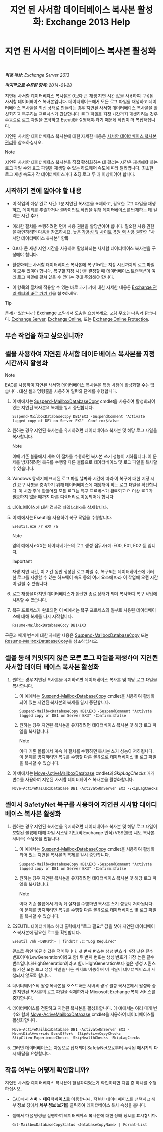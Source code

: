 ﻿---
title: '지연 된 사서함 데이터베이스 복사본 활성화: Exchange 2013 Help'
TOCTitle: 지연 된 사서함 데이터베이스 복사본 활성화
ms:assetid: 493d9c40-644d-49d6-9291-949acbcfdcb6
ms:mtpsurl: https://technet.microsoft.com/ko-kr/library/Dd979786(v=EXCHG.150)
ms:contentKeyID: 50483030
ms.date: 05/22/2018
mtps_version: v=EXCHG.150
ms.translationtype: MT
---

# 지연 된 사서함 데이터베이스 복사본 활성화

 

_**적용 대상:** Exchange Server 2013_

_**마지막으로 수정된 항목:** 2014-01-28_

지연된 사서함 데이터베이스 복사본은 0보다 큰 재생 지연 시간 값을 사용하여 구성된 사서함 데이터베이스 복사본입니다. 데이터베이스에서 모든 로그 파일을 재생하고 데이터베이스 복사본을 최신 상태로 만들려는 경우 지연된 사서함 데이터베이스 복사본을 활성화하고 복구하는 프로세스가 간단합니다. 로그 파일을 지정 시간까지 재생하려는 경우 수동으로 로그 파일을 조작하고 Eseutil을 실행해야 하기 때문에 작업이 더 복잡해집니다.

지연된 사서함 데이터베이스 복사본에 대한 자세한 내용은 [사서함 데이터베이스 복사본 관리](managing-mailbox-database-copies-exchange-2013-help.md)를 참조하십시오.


> [!NOTE]
> 지연된 사서함 데이터베이스 복사본을 직접 활성화하는 데 걸리는 시간은 재생해야 하는 로그 파일 수와 로그 파일을 재생할 수 있는 하드웨어 속도에 따라 달라집니다. 최소한 로그 재생 속도가 각 데이터베이스마다 초당 로그 두 개 이상이어야 합니다.



## 시작하기 전에 알아야 할 내용

  - 이 작업의 예상 완료 시간: 1분 지연된 복사본을 복제하고, 필요한 로그 파일을 재생하고, 데이터를 추출하거나 클라이언트 작업을 위해 데이터베이스를 탑재하는 데 걸리는 시간 추가

  - 이러한 절차를 수행하려면 먼저 사용 권한을 할당받아야 합니다. 필요한 사용 권한을 확인하려면 다음을 참조하세요. [높은 가용성 및 사이트 복원 력 사용 권한](high-availability-and-site-resilience-permissions-exchange-2013-help.md)의 "사서함 데이터베이스 복사본" 항목

  - 0보다 큰 재생 지연 시간을 사용하여 활성화되는 사서함 데이터베이스 복사본을 구성해야 합니다.

  - 활성화되는 사서함 데이터베이스 복사본에 복구하려는 지정 시간까지의 로그 파일이 모두 있어야 합니다. 복구할 지정 시간을 결정할 때 데이터베이스 트랜잭션이 여러 로그 파일에 걸쳐 있을 수 있다는 것에 주의해야 합니다.

  - 이 항목의 절차에 적용할 수 있는 바로 가기 키에 대한 자세한 내용은 [Exchange 관리 센터의 바로 가기 키](keyboard-shortcuts-in-the-exchange-admin-center-exchange-online-protection-help.md)을 참조하세요.


> [!TIP]
> 문제가 있습니까? Exchange 포럼에서 도움을 요청하세요. 포럼 주소는 다음과 같습니다. <A href="https://go.microsoft.com/fwlink/p/?linkid=60612">Exchange Server</A>, <A href="https://go.microsoft.com/fwlink/p/?linkid=267542">Exchange Online</A>, 또는 <A href="https://go.microsoft.com/fwlink/p/?linkid=285351">Exchange Online Protection</A>.



## 무슨 작업을 하고 싶으십니까?

## 셸을 사용하여 지연된 사서함 데이터베이스 복사본을 지정 시간까지 활성화


> [!NOTE]
> EAC를 사용하여 지연된 사서함 데이터베이스 복사본을 특정 시점에 활성화할 수는 없습니다. 대신 셸과 명령줄을 사용하여 일련의 단계를 수행합니다.



1.  이 예에서는 [Suspend-MailboxDatabaseCopy](https://technet.microsoft.com/ko-kr/library/dd351074\(v=exchg.150\)) cmdlet을 사용하여 활성화되어 있는 지연된 복사본의 복제를 일시 중단합니다.
    
        Suspend-MailboxDatabaseCopy DB1\EX3 -SuspendComment "Activate lagged copy of DB1 on Server EX3" -Confirm:$false

2.  원하는 경우 지연된 복사본을 유지하려면 데이터베이스 복사본 및 해당 로그 파일을 복사합니다.
    

    > [!NOTE]
    > 이때 기존 볼륨에서 계속 이 절차를 수행하면 복사본 쓰기 성능이 저하됩니다. 이 문제를 방지하려면 복구를 수행할 다른 볼륨으로 데이터베이스 및 로그 파일을 복사할 수 있습니다.



3.  Windows 탐색기에 표시된 로그 파일 날짜와 시간에 따라 이 복구에 대한 지정 시간 요구 사항을 충족하기 위해 데이터베이스에 재생해야 하는 로그 파일을 확인합니다. 이 시간 후에 만들어진 모든 로그는 복구 프로세스가 완료되고 더 이상 로그가 필요하지 않을 때까지 다른 디렉터리로 이동되어야 합니다.

4.  데이터베이스에 대한 검사점 파일(.chk)을 삭제합니다.

5.  이 예에서는 Eseutil을 사용하여 복구 작업을 수행합니다.
    
        Eseutil.exe /r eXX /a
    

    > [!NOTE]
    > 앞의 예에서 e<EM>XX</EM>는 데이터베이스의 로그 생성 접두사(예: E00, E01, E02 등)입니다.

    

    > [!IMPORTANT]
    > 재생 지연 시간, 이 기간 동안 생성된 로그 파일 수, 복구되는 데이터베이스에 이러한 로그를 재생할 수 있는 하드웨어 속도 등의 여러 요소에 따라 이 작업에 오랜 시간이 걸릴 수 있습니다.



6.  로그 재생을 마치면 데이터베이스가 완전한 종료 상태가 되며 복사하여 복구 작업에 사용할 수 있습니다.

7.  복구 프로세스가 완료되면 이 예에서는 복구 프로세스의 일부로 사용된 데이터베이스에 대해 복제를 다시 시작합니다.
    
        Resume-MailboxDatabaseCopy DB1\EX3

구문과 매개 변수에 대한 자세한 내용은 [Suspend-MailboxDatabaseCopy](https://technet.microsoft.com/ko-kr/library/dd351074\(v=exchg.150\)) 또는 [Resume-MailboxDatabaseCopy](https://technet.microsoft.com/ko-kr/library/dd335220\(v=exchg.150\))를 참조하십시오.

## 셸을 통해 커밋되지 않은 모든 로그 파일을 재생하여 지연된 사서함 데이터 베이스 복사본 활성화

1.  원하는 경우 지연된 복사본을 유지하려면 데이터베이스 복사본 및 해당 로그 파일을 복사합니다.
    
    1.  이 예에서는 [Suspend-MailboxDatabaseCopy](https://technet.microsoft.com/ko-kr/library/dd351074\(v=exchg.150\)) cmdlet을 사용하여 활성화되어 있는 지연된 복사본의 복제를 일시 중단합니다.
        
            Suspend-MailboxDatabaseCopy DB1\EX3 -SuspendComment "Activate lagged copy of DB1 on Server EX3" -Confirm:$false
    
    2.  원하는 경우 지연된 복사본을 유지하려면 데이터베이스 복사본 및 해당 로그 파일을 복사합니다.
        

        > [!NOTE]
        > 이때 기존 볼륨에서 계속 이 절차를 수행하면 복사본 쓰기 성능이 저하됩니다. 이 문제를 방지하려면 복구를 수행할 다른 볼륨으로 데이터베이스 및 로그 파일을 복사할 수 있습니다.



2.  이 예에서는 [Move-ActiveMailboxDatabase](https://technet.microsoft.com/ko-kr/library/dd298068\(v=exchg.150\)) cmdlet과 *SkipLagChecks* 매개 변수를 사용하여 지연된 사서함 데이터베이스 복사본을 활성화합니다.
    
        Move-ActiveMailboxDatabase DB1 -ActivateOnServer EX3 -SkipLagChecks

## 셸에서 SafetyNet 복구를 사용하여 지연된 사서함 데이터베이스 복사본 활성화

1.  원하는 경우 지연된 복사본을 유지하려면 데이터베이스 복사본 및 해당 로그 파일이 포함된 볼륨에 대해 파일 시스템 기반(비 Exchange 인식) VSS(볼륨 섀도 복사본 서비스) 스냅숏을 만듭니다.
    
    1.  이 예에서는 [Suspend-MailboxDatabaseCopy](https://technet.microsoft.com/ko-kr/library/dd351074\(v=exchg.150\)) cmdlet을 사용하여 활성화되어 있는 지연된 복사본의 복제를 일시 중단합니다.
        
            Suspend-MailboxDatabaseCopy DB1\EX3 -SuspendComment "Activate lagged copy of DB1 on Server EX3" -Confirm:$false
    
    2.  원하는 경우 지연된 복사본을 유지하려면 데이터베이스 복사본 및 해당 로그 파일을 복사합니다.
        

        > [!NOTE]
        > 이때 기존 볼륨에서 계속 이 절차를 수행하면 복사본 쓰기 성능이 저하됩니다. 이 문제를 방지하려면 복구를 수행할 다른 볼륨으로 데이터베이스 및 로그 파일을 복사할 수 있습니다.



2.  ESEUTIL 데이터베이스 헤더 출력애서 "로그 필요:" 값을 찾아 지연된 데이터베이스 복사본에 필요한 로그를 확인합니다.
    
        Eseutil /mh <DBPath> | findstr /c:"Log Required"
    
    괄호로 묶인 16진수 값을 적어둡니다. 첫 번째 번호는 생성 번호가 가장 낮은 필수 번호이며(LowGeneration이라고 함) 두 번째 번호는 생성 번호가 가장 높은 필수 번호입니다(HighGeneration이라고 함). HighGeneration보다 높은 생성 시퀀스를 가진 모든 로그 생성 파일을 다른 위치로 이동하여 이 파일이 데이터베이스에 재생되지 않도록 합니다.

3.  데이터베이스의 활성 복사본을 호스트하는 서버의 경우 활성 복사본에서 활성화 중인 지연된 복사본의 로그 파일을 삭제하거나 Microsoft Exchange 복제 서비스를 중지합니다.

4.  데이터베이스를 전환하고 지연된 복사본을 활성화합니다. 이 예에서는 여러 매개 변수와 함께 [Move-ActiveMailboxDatabase](https://technet.microsoft.com/ko-kr/library/dd298068\(v=exchg.150\)) cmdlet을 사용하여 데이터베이스를 활성화합니다.
    
        Move-ActiveMailboxDatabase DB1 -ActivateOnServer EX3 -MountDialOverride BestEffort -SkipActiveCopyChecks -SkipClientExperienceChecks -SkipHealthChecks -SkipLagChecks

5.  그러면 데이터베이스는 자동으로 탑재되며 SafetyNet으로부터 누락된 메시지의 다시 배달을 요청합니다.

## 작동 여부는 어떻게 확인합니까?

지연된 사서함 데이터베이스 복사본이 활성화되었는지 확인하려면 다음 중 하나를 수행하십시오.

  - EAC에서 **서버** \> **데이터베이스**로 이동합니다. 적절한 데이터베이스를 선택하고 세부 정보 창에서 **세부 정보 보기**를 클릭하여 데이터베이스 복사 속성을 봅니다.

  - 셸에서 다음 명령을 실행하여 데이터베이스 복사본에 대한 상태 정보를 표시합니다.
    
        Get-MailboxDatabaseCopyStatus <DatabaseCopyName> | Format-List

